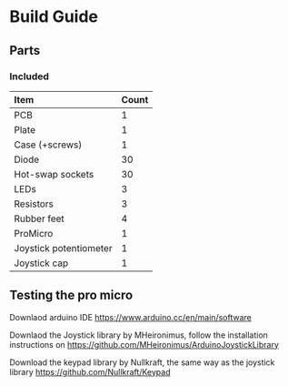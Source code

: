 # Build Guide

## Parts
### Included
| Item | Count |
|:-|:-|
| PCB                   | 1      |
| Plate                 | 1      |
| Case (+screws)        | 1      |
| Diode                 | 30     |
| Hot-swap sockets      | 30     |
| LEDs                  | 3      |
| Resistors             | 3      |
| Rubber feet           | 4      |
| ProMicro              | 1      |
| Joystick potentiometer| 1      |
| Joystick cap          | 1      |


## Testing the pro micro

Downlaod arduino IDE https://www.arduino.cc/en/main/software

Downlaod the Joystick library by MHeironimus,
follow the installation instructions on https://github.com/MHeironimus/ArduinoJoystickLibrary

Download the keypad library by Nullkraft, the same way as the joystick library
https://github.com/Nullkraft/Keypad

